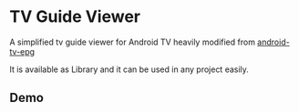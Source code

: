 
# TV Guide Viewer

A simplified tv guide viewer for Android TV heavily modified from [android-tv-epg](https://github.com/korre/android-tv-epg)

It is available as Library and it can be used in any project easily.
## Demo
[](demo.gif)


